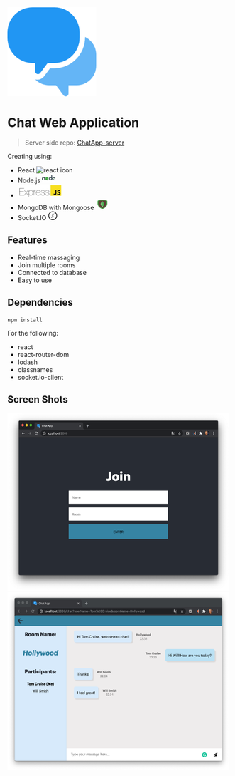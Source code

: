<img src="/public/media/speech-bubble.png" alt="chat logo" width="200" height="200"/>

# Chat Web Application

> Server side repo: [ChatApp-server](https://github.com/OdedNir/ChatApp-server) 

Creating using:

- React  <img src="/public/media/favicon-react.ico" alt="react icon" width="20" height="20"/>
- Node.js  <img src="/public/media/node-icon.png" alt="react icon" width="30" height="20"/>
- <img src="/public/media/express-js-cyberpanel.jpg" alt="express icon" width="100" height="30"/>
- MongoDB with Mongoose  <img src="/public/media/mongodb.png" alt="mongodb icon" width="30" height="25"/>
- Socket.IO  <img src="/public/media/socket-io.png" alt="socketio icon" width="20" height="20"/>

## Features

- Real-time massaging
- Join multiple rooms
- Connected to database
- Easy to use

## Dependencies

```shell 
npm install
```
For the following:
- react
- react-router-dom
- lodash
- classnames
- socket.io-client

## Screen Shots

<img src="/public/media/join-screen-shot.png" alt="join screen shot" width="500" height="400"/><img alt="in chat screen shot" src="/public/media/in-chat-screen-shot3.png" width="500" height="400"/>
